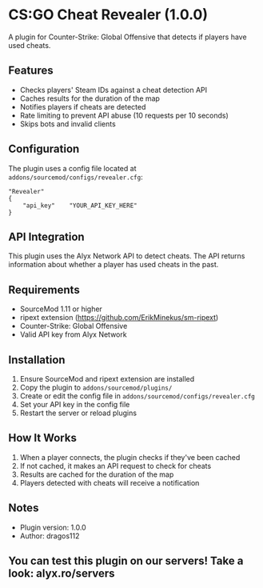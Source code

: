 # CS:GO Cheat Revealer (1.0.0)
A plugin for Counter-Strike: Global Offensive that detects if players have used cheats.

## Features
- Checks players' Steam IDs against a cheat detection API
- Caches results for the duration of the map
- Notifies players if cheats are detected
- Rate limiting to prevent API abuse (10 requests per 10 seconds)
- Skips bots and invalid clients

## Configuration
The plugin uses a config file located at `addons/sourcemod/configs/revealer.cfg`:

```
"Revealer"
{
    "api_key"    "YOUR_API_KEY_HERE"
}
```

## API Integration
This plugin uses the Alyx Network API to detect cheats. The API returns information about whether a player has used cheats in the past.

## Requirements
- SourceMod 1.11 or higher
- ripext extension (https://github.com/ErikMinekus/sm-ripext)
- Counter-Strike: Global Offensive
- Valid API key from Alyx Network

## Installation
1. Ensure SourceMod and ripext extension are installed
2. Copy the plugin to `addons/sourcemod/plugins/`
3. Create or edit the config file in `addons/sourcemod/configs/revealer.cfg`
4. Set your API key in the config file
5. Restart the server or reload plugins

## How It Works
1. When a player connects, the plugin checks if they've been cached
2. If not cached, it makes an API request to check for cheats
3. Results are cached for the duration of the map
4. Players detected with cheats will receive a notification

## Notes
- Plugin version: 1.0.0
- Author: dragos112

## You can test this plugin on our servers! Take a look: alyx.ro/servers
